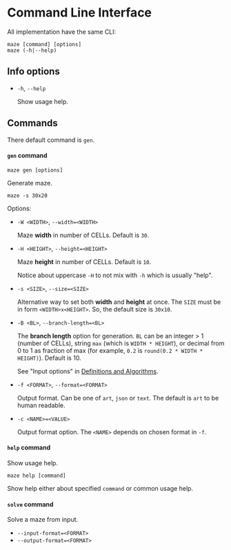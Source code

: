 Command Line Interface
======================

All implementation have the same CLI:

```
maze [command] [options]
maze (-h|--help)
```

## Info options

*   `-h`, `--help`

    Show usage help.

## Commands

There default command is `gen`.

#### `gen` command

```
maze gen [options]
```

Generate maze.

```
maze -s 30x20
```

Options:

*   `-W <WIDTH>`, `--width=<WIDTH>`

    Maze **width** in number of CELLs. Default is `30`.

*   `-H <HEIGHT>`, `--height=<HEIGHT>`

    Maze **height** in number of CELLs. Default is `10`.

    Notice about uppercase `-H` to not mix with `-h` which is usually "help".

*   `-s <SIZE>`, `--size=<SIZE>`

    Alternative way to set both **width** and **height** at once. The `SIZE`
    must be in form `<WIDTH>x<HEIGHT>`. So, the default size is `30x10`.

*   `-B <BL>`, `--branch-length=<BL>`

    The **branch length** option for generation. `BL` can be an integer > 1
    (number of CELLs), string `max` (which is `WIDTH * HEIGHT`), or decimal
    from 0 to 1 as fraction of max (for example, `0.2` is
    `round(0.2 * WIDTH * HEIGHT)`). Default is 10.

    See "Input options" in [Definitions and Algorithms](./ALGORITHM.md).

*   `-f <FORMAT>`, `--format=<FORMAT>`

    Output format. Can be one of `art`, `json` or `text`. The default is `art`
    to be human readable.

*   `-c <NAME>=<VALUE>`

    Output format option. The `<NAME>` depends on chosen format in `-f`.

#### `help` command

Show usage help.

```
maze help [command]
```

Show help either about specified `command` or common usage help.

#### `solve` command

Solve a maze from input.

*   `--input-format=<FORMAT>`
*   `--output-format=<FORMAT>`
